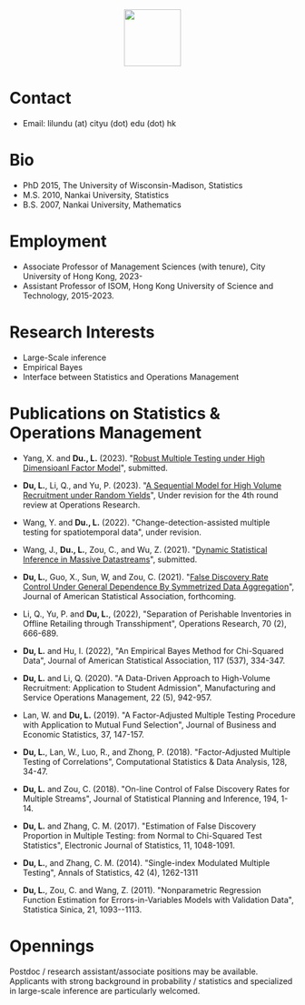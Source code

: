 <div id="header" align="center">
  <img src="https://media.giphy.com/media/M9gbBd9nbDrOTu1Mqx/giphy.gif" width="100"/>
</div>







# Contact 
- Email: lilundu (at) cityu (dot) edu (dot) hk

# Bio
- PhD 2015, The University of Wisconsin-Madison, Statistics
- M.S. 2010, Nankai University, Statistics
- B.S. 2007, Nankai University, Mathematics


# Employment
- Associate Professor of Management Sciences (with tenure), City University of Hong Kong, 2023-
- Assistant Professor of ISOM, Hong Kong University of Science and Technology, 2015-2023.



# Research Interests
- Large-Scale inference
- Empirical Bayes
- Interface between Statistics and Operations Management

# Publications on Statistics & Operations Management

- Yang, X. and **Du., L.** (2023). "[Robust Multiple Testing under High Dimensioanl Factor Model](https://arxiv.org/abs/2303.07631)", submitted.

- **Du, L.**, Li, Q., and Yu, P. (2023). "[A Sequential Model for High Volume Recruitment under Random Yields](https://isom.hkust.edu.hk/files/OM/FacultyPublications/LiQing/SeRecruiting_August_2022.pdf)", Under revision for the 4th round review at Operations Research.

- Wang, Y. and **Du., L.** (2022). "Change-detection-assisted multiple testing for spatiotemporal data", under revision.

- Wang, J., **Du., L.**, Zou, C., and Wu, Z. (2021). "[Dynamic Statistical Inference in Massive Datastreams](https://arxiv.org/abs/2111.01339#)", submitted.


- **Du, L.**, Guo, X., Sun, W, and Zou, C. (2021). "[False Discovery Rate Control Under General Dependence By Symmetrized Data Aggregation](https://doi.org/10.1080/01621459.2021.1945459)", Journal of American Statistical Association, forthcoming.

- Li, Q., Yu, P. and **Du, L.**, (2022), "Separation of Perishable Inventories in Offline Retailing through Transshipment", Operations Research, 70 (2), 666-689.

- **Du, L.** and Hu, I. (2022), "An Empirical Bayes Method for Chi-Squared Data", Journal of American Statistical Association, 117 (537), 334-347.


- **Du, L.** and Li, Q. (2020). "A Data-Driven Approach to High-Volume Recruitment: Application to Student Admission", Manufacturing and Service Operations Management, 22 (5), 942-957.

- Lan, W. and **Du, L.** (2019). "A Factor-Adjusted Multiple Testing Procedure with Application to Mutual Fund Selection", Journal of Business and Economic Statistics, 37, 147-157.

- **Du, L.**, Lan, W., Luo, R., and Zhong, P. (2018). "Factor-Adjusted Multiple Testing of Correlations", Computational Statistics \& Data Analysis, 128, 34-47.

- **Du, L.** and Zou, C. (2018). "On-line Control of False Discovery Rates for Multiple Streams", Journal of Statistical Planning and Inference, 194, 1-14.

- **Du, L.** and Zhang, C. M. (2017). "Estimation of False Discovery Proportion in Multiple Testing: from Normal to Chi-Squared Test Statistics", Electronic Journal of Statistics, 11, 1048-1091.

- **Du, L.**, and Zhang, C. M. (2014). "Single-index Modulated Multiple Testing", Annals of Statistics, 42 (4), 1262-1311

- **Du, L.**, Zou, C. and Wang, Z. (2011). "Nonparametric Regression Function Estimation for Errors-in-Variables Models with Validation Data", Statistica Sinica, 21, 1093--1113.





# Opennings 
Postdoc / research assistant/associate positions may be available. Applicants with strong background in probability / statistics and specialized in large-scale inference are particularly welcomed. 



<!---
dulilun/dulilun is a ✨ special ✨ repository because its `README.md` (this file) appears on your GitHub profile.
You can click the Preview link to take a look at your changes.
--->
